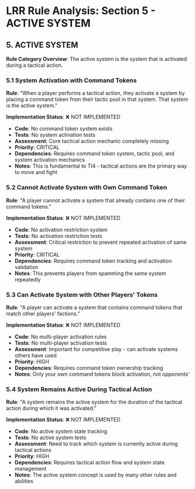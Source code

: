 # LRR Rule Analysis: Section 5 - ACTIVE SYSTEM

## 5. ACTIVE SYSTEM

**Rule Category Overview**: The active system is the system that is activated during a tactical action.

### 5.1 System Activation with Command Tokens
**Rule**: "When a player performs a tactical action, they activate a system by placing a command token from their tactic pool in that system. That system is the active system."

**Implementation Status**: ❌ NOT IMPLEMENTED
- **Code**: No command token system exists
- **Tests**: No system activation tests
- **Assessment**: Core tactical action mechanic completely missing
- **Priority**: CRITICAL
- **Dependencies**: Requires command token system, tactic pool, and system activation mechanics
- **Notes**: This is fundamental to TI4 - tactical actions are the primary way to move and fight

### 5.2 Cannot Activate System with Own Command Token
**Rule**: "A player cannot activate a system that already contains one of their command tokens."

**Implementation Status**: ❌ NOT IMPLEMENTED
- **Code**: No activation restriction system
- **Tests**: No activation restriction tests
- **Assessment**: Critical restriction to prevent repeated activation of same system
- **Priority**: CRITICAL
- **Dependencies**: Requires command token tracking and activation validation
- **Notes**: This prevents players from spamming the same system repeatedly

### 5.3 Can Activate System with Other Players' Tokens
**Rule**: "A player can activate a system that contains command tokens that match other players' factions."

**Implementation Status**: ❌ NOT IMPLEMENTED
- **Code**: No multi-player activation rules
- **Tests**: No multi-player activation tests
- **Assessment**: Important for competitive play - can activate systems others have used
- **Priority**: HIGH
- **Dependencies**: Requires command token ownership tracking
- **Notes**: Only your own command tokens block activation, not opponents'

### 5.4 System Remains Active During Tactical Action
**Rule**: "A system remains the active system for the duration of the tactical action during which it was activated."

**Implementation Status**: ❌ NOT IMPLEMENTED
- **Code**: No active system state tracking
- **Tests**: No active system tests
- **Assessment**: Need to track which system is currently active during tactical actions
- **Priority**: HIGH
- **Dependencies**: Requires tactical action flow and system state management
- **Notes**: The active system concept is used by many other rules and abilities
